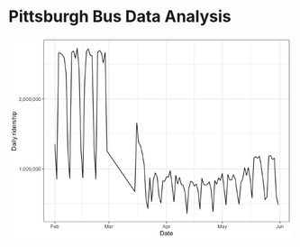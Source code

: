 Pittsburgh Bus Data Analysis
================

![](pgh_files/figure-gfm/unnamed-chunk-2-1.png)<!-- -->
